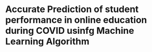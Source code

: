 # Accurate Prediction of student performance in online education during COVID usinfg Machine Learning Algorithm
